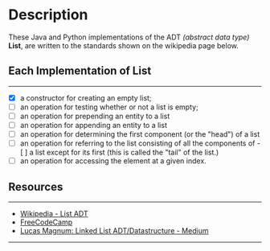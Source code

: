 # Description

These Java and Python implementations of the ADT *(abstract data type)* **List**, are written to the standards shown on the wikipedia page below.

## Each Implementation of List

---

- [x] a constructor for creating an empty list;
- [ ] an operation for testing whether or not a list is empty;
- [ ] an operation for prepending an entity to a list
- [ ] an operation for appending an entity to a list
- [ ] an operation for determining the first component (or the "head") of a list
- [ ] an operation for referring to the list consisting of all the components of - [ ] a list except for its first (this is called the "tail" of the list.)
- [ ] an operation for accessing the element at a given index.

## Resources

---

- [Wikipedia - List ADT][2]
- [FreeCodeCamp][1]
- [Lucas Magnum: Linked List ADT/Datastructure - Medium][3]

---

[1]: https://www.youtube.com/watch?v=RBSGKlAvoiM&t=364s
[2]: https://en.wikipedia.org/wiki/List_(abstract_data_type)
[3]: https://bit.ly/3sKxELR
